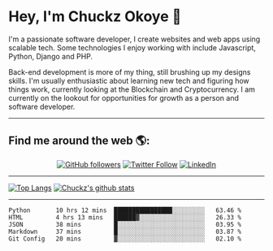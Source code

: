 # Hey, I'm Chuckz Okoye 👑


I'm a passionate software developer, I create websites and web apps using scalable tech. Some technologies I enjoy working with include Javascript, Python, Django and PHP.

Back-end development is more of my thing, still brushing up my designs skills. I'm usually enthusiastic about learning new tech and figuring how things work, currently looking at the Blockchain and Cryptocurrency.
I am currently on the lookout for opportunities for growth as a person and software developer.

-----

## Find me around the web 🌎:
<p align="center">
    <a href="https://github.com/tricelex"><img alt="GitHub followers" src="https://img.shields.io/github/followers/tricelex?style=social"></a>
	<a href="https://twitter.com/chuckzokoye"><img alt="Twitter Follow" src="https://img.shields.io/twitter/follow/chuckzokoye?style=social"></a>
	<a href="https://www.linkedin.com/in/chuckzokoye"><img src="https://img.shields.io/badge/LinkedIn--_.svg?style=social&logo=linkedin" alt="LinkedIn"></a>
</p>

-----
[![Top Langs](https://github-readme-stats.vercel.app/api/top-langs/?username=tricelex)](https://github.com/anuraghazra/github-readme-stats)   [![Chuckz's github stats](https://github-readme-stats.vercel.app/api?username=tricelex&count_private=true&show_icons=true&theme=shades-of-purple)](https://github.com/anuraghazra/github-readme-stats)





-----

<!--START_SECTION:waka-->
```text
Python       10 hrs 12 mins  ████████████████░░░░░░░░░   63.46 % 
HTML         4 hrs 13 mins   ██████▓░░░░░░░░░░░░░░░░░░   26.33 % 
JSON         38 mins         █░░░░░░░░░░░░░░░░░░░░░░░░   03.95 % 
Markdown     37 mins         █░░░░░░░░░░░░░░░░░░░░░░░░   03.87 % 
Git Config   20 mins         ▓░░░░░░░░░░░░░░░░░░░░░░░░   02.10 % 
```
<!--END_SECTION:waka-->
